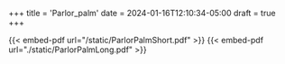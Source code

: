 +++
title = 'Parlor_palm'
date = 2024-01-16T12:10:34-05:00
draft = true
+++

{{< embed-pdf url="/static/ParlorPalmShort.pdf" >}}
{{< embed-pdf url="./static/ParlorPalmLong.pdf" >}}
